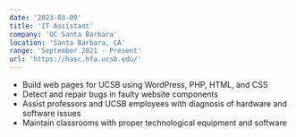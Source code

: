 ```yaml
---
date: '2023-03-09'
title: 'IT Assistant'
company: 'UC Santa Barbara'
location: 'Santa Barbara, CA'
range: 'September 2021 - Present'
url: 'https://hasc.hfa.ucsb.edu/'
---
```


- Build web pages for UCSB using WordPress, PHP, HTML, and CSS
- Detect and repair bugs in faulty website components
- Assist professors and UCSB employees with diagnosis of hardware and software issues
- Maintain classrooms with proper technological equipment and software
